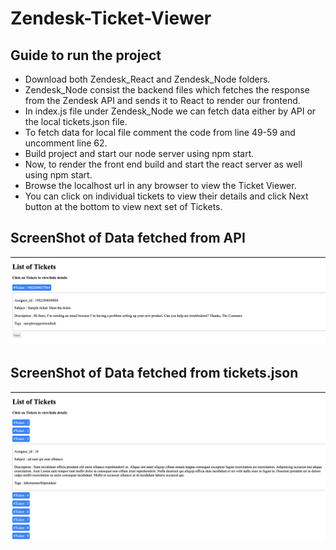 # Zendesk-Ticket-Viewer

## Guide to run the project

- Download both Zendesk_React and Zendesk_Node folders.
- Zendesk_Node consist the backend files which fetches the response from the Zendesk API and sends it to React to render our frontend.
- In index.js file under Zendesk_Node we can fetch data either by API or the local tickets.json file.
- To fetch data for local file comment the code from line 49-59 and uncomment line 62.
- Build project and start our node server using npm start.
- Now, to render the front end build and start the react server as well using npm start.
- Browse the localhost url in any browser to view the Ticket Viewer.
- You can click on individual tickets to view their details and click Next button at the bottom to view next set of Tickets.

## ScreenShot of Data fetched from API

![screenshot](/images/outputAPI.png)

## ScreenShot of Data fetched from tickets.json

![screenshot](/images/outputLocal.png)
